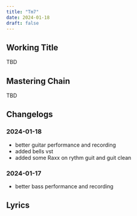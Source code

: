 ```yaml
---
title: "Tm7"
date: 2024-01-18
draft: false
---
```


## Working Title

TBD

## Mastering Chain

TBD

## Changelogs

### 2024-01-18

- better guitar performance and recording
- added bells vst
- added some Raxx on rythm guit and guit clean

### 2024-01-17

- better bass performance and recording


## Lyrics

```

```
